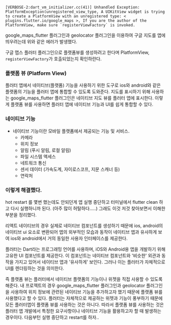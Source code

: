 ```
[VERBOSE-2:dart_vm_initializer.cc(41)] Unhandled Exception: PlatformException(unregistered_view_type, A UIKitView widget is trying to create a PlatformView with an unregistered type: < plugins.flutter.io/google_maps >, If you are the author of the PlatformView, make sure `registerViewFactory` is invoked.
```

google_maps_flutter 플러그인과 geolocator 플러그인을 이용하여 구글 지도를 앱에 띄우려는데 위와 같은 에러가 발생했다.

구글 맵스 플러터 플러그인으로 플랫폼뷰를 생성하려고 한다며 PlatformView, `registerViewFactory`가 호출되었는지 확인하란다.

### 플랫폼 뷰 (Platform View)
플러터 앱에서 네이티브(플랫폼) 기능을 사용하기 위한 도구로 ios와 android와 같은 플랫폼의 기능을 플러터 앱에 통합할 수 있도록 도와준다. 지도를 표시하기 위해 사용하는 google_maps_flutter 플러그인은 네이티브 지도 뷰를 플러터 앱에 표시한다. 이렇게 플랫폼 뷰를 사용하면 플러터 앱에 네이티브 기능과 UI를 쉽게 통합할 수 있다.


### 네이티브 기능
- 네이티브 기능이란 모바일 플랫폼에서 제공되는 기능 및 서비스. 
    - 카메라
    - 위치 정보
    - 알림 (푸시 알림, 로컬 알림)
    - 파일 시스템 액세스
    - 네트워크 통신
    - 센서 데이터 (가속도계, 자이로스코프, 지문 스캐너 등)
    - 연락처 

### 이렇게 해결했다.
hot restart 를 몇번 했는데도 안되던게 앱 실행 중단하고 터미널에서 flutter clean 하고 다시 실행하니까 된다. (아주 많이 허탈하다.....)
그래도 이것 저것 찾아보면서 이해한 부분을 정리했다. 

리액트 네이티브의 경우 실제로 네이티브 컴포넌트를 생성하기 때문에 ios, android의 네이티브 ui 요소로 변환되어 앱의 외부적인 모습과 동작이 네이티브 앱과 유사하게 보여 ios와 android에서 거의 동일한 사용자 인터페이스를 제공한다.

플러터는 Dart라는 프로그래밍 언어를 사용하며, iOS와 Android용 앱을 개발하기 위해 고유한 UI 컴포넌트를 제공한다. 이 컴포넌트는 네이티브 컴포넌트와 '비슷한' 외관과 동작을 가지고 있어서 네이티브 앱과 '유사하게' 보인다. 그러나 이는 플러터가 자체적으로 UI를 렌더링하는 것을 의미한다.

즉 플랫폼 뷰는 플러터에서 네이티브 플랫폼의 기능이나 위젯을 직접 사용할 수 있도록 해준다. 내 프로젝트의 경우 google_maps_flutter 플러그인과 geolocator 플러그인을 사용하여 위치 정보에 관련된 네이티브 기능을 추가하고자 했기 때문에 플랫폼 뷰를 사용했다고 할 수 있다. 플러터는 자체적으로 제공하는 위젯과 기능이 풍부하기 때문에 모든 플러터앱이 플랫폼 뷰를 사용하는 것은 아니다. 따라서 플랫폼 뷰를 사용하는 것은 플러터 앱 개발에서 특정한 요구사항이나 네이티브 기능을 활용하고자 할 때 발생하는 경우이다. 다음부턴 실행 중단하고 restart를 하자..